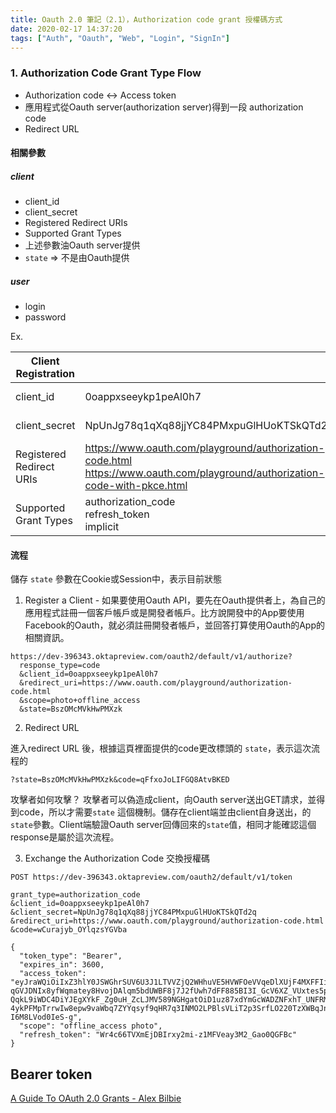 ```yaml
---
title: Oauth 2.0 筆記（2.1），Authorization code grant 授權碼方式
date: 2020-02-17 14:37:20
tags: ["Auth", "Oauth", "Web", "Login", "SignIn"]
---
```


### 1\. Authorization Code Grant Type Flow

- Authorization code <-> Access token
- 應用程式從Oauth server(authorization server)得到一段 authorization code
- Redirect URL

#### 相關參數

##### client

- client_id
- client_secret
- Registered Redirect URIs
- Supported Grant Types
- 上述參數油Oauth server提供
- `state` => 不是由Oauth提供

##### user

- login
- password

Ex.


| Client Registration      |                                                                                                                             | User Account |                                      |
|--------------------------|-----------------------------------------------------------------------------------------------------------------------------|--------------|--------------------------------------|
| client_id                | 0oappxseeykp1peAl0h7                                                                                                        | login        | determined-mandrill@example.com      |
| client_secret            | NpUnJg78q1qXq88jjYC84PMxpuGlHUoKTSkQTd2q                                                                                    | password     | Unsightly-Toucan-Average-Butterfly-8 |
| Registered Redirect URIs | https://www.oauth.com/playground/authorization-code.html<br>https://www.oauth.com/playground/authorization-code-with-pkce.html |              |                                      |
| Supported Grant Types    | authorization_code <br> refresh_token <br> implicit                                                                                     |              |                                      |




#### 流程

儲存 `state` 參數在Cookie或Session中，表示目前狀態


1. Register a Client - 如果要使用Oauth API，要先在Oauth提供者上，為自己的應用程式註冊一個客戶帳戶或是開發者帳戶。比方說開發中的App要使用Facebook的Oauth，就必須註冊開發者帳戶，並回答打算使用Oauth的App的相關資訊。

```
https://dev-396343.oktapreview.com/oauth2/default/v1/authorize?
  response_type=code
  &client_id=0oappxseeykp1peAl0h7
  &redirect_uri=https://www.oauth.com/playground/authorization-code.html
  &scope=photo+offline_access
  &state=BszOMcMVkHwPMXzk
```

2. Redirect URL

進入redirect URL 後，根據這頁裡面提供的code更改標頭的 `state`，表示這次流程的
```
?state=BszOMcMVkHwPMXzk&code=qFfxoJoLIFGQ8AtvBKED
```

攻擊者如何攻擊？
攻擊者可以偽造成client，向Oauth server送出GET請求，並得到code，所以才需要`state`
這個機制。儲存在client端並由client自身送出，的`state`參數。Client端驗證Oauth server回傳回來的`state`值，相同才能確認這個response是屬於這次流程。

3. Exchange the Authorization Code 交換授權碼

```
POST https://dev-396343.oktapreview.com/oauth2/default/v1/token

grant_type=authorization_code
&client_id=0oappxseeykp1peAl0h7
&client_secret=NpUnJg78q1qXq88jjYC84PMxpuGlHUoKTSkQTd2q
&redirect_uri=https://www.oauth.com/playground/authorization-code.html
&code=wCurajyb_OYlqzsYGVba
```

```
{
  "token_type": "Bearer",
  "expires_in": 3600,
  "access_token": "eyJraWQiOiIxZ3hlY0JSWGhrSUV6U3J1LTVVZjQ2WHhuVE5HVWFOeVVqeDlXUjF4MXFFIiwiYWxnIjoiUlMyNTYifQ.eyJ2ZXIiOjEsImp0aSI6IkFULkFSSm9Eb0hJbmkwYktkUlpSSGx4TFJ5LUp2LUlNb2hJUnY1RWpXblhnVTAuVkE2ajdtYitWaG9oNUY1bEUyd2c4MGtvUlg0UVphdFo2Q3BwU2NwWUZBZz0iLCJpc3MiOiJodHRwczovL2Rldi0zOTYzNDMub2t0YXByZXZpZXcuY29tL29hdXRoMi9kZWZhdWx0IiwiYXVkIjoiYXBpOi8vZGVmYXVsdCIsImlhdCI6MTU4MTU4NjQyNSwiZXhwIjoxNTgxNTkwMDI1LCJjaWQiOiIwb2FwcHhzZWV5a3AxcGVBbDBoNyIsInVpZCI6IjAwdXBxMTdmZWtUSUxPWGtzMGg3Iiwic2NwIjpbIm9mZmxpbmVfYWNjZXNzIiwicGhvdG8iXSwic3ViIjoiZGV0ZXJtaW5lZC1tYW5kcmlsbEBleGFtcGxlLmNvbSJ9.fHRiGRAdf5UFf3UpIq7BoVUBHMZwhJjHcFbHI87xya2yi3t_G6C32gnpCafp-qGVJDNIx8yfWqmatey8HvojDAlqm5bdUWBF8j7J2fUwh7dFF885BI3I_GcV6XZ_VUxtes5pHlDg_Fxrb-QqkL9iWDC4DiYJEgXYkF_Zg0uH_ZcLJMV589NGHgatOiD1uz87xdYmGcWADZNFxhT_UNFRMje2RzWsZwlysXizWLQL6Pdm3Q60EO6xl0a8KbPXmpZ-4ykPFMpTrrwIw8epw9vaWbq7ZYYqsyf9qHR7q3INMO2LPBlsVLiT2p3SrfLO220TzXWBqJn-I6M8LVod0IeS-g",
  "scope": "offline_access photo",
  "refresh_token": "Wr4c66TVXmEjDBIrxy2mi-z1MFVeay3M2_Gao0QGFBc"
}
```

## Bearer token

[A Guide To OAuth 2.0 Grants - Alex Bilbie](https://alexbilbie.com/guide-to-oauth-2-grants/)
